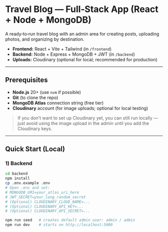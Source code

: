 # Travel Blog — Full‑Stack App (React + Node + MongoDB)

A ready‑to‑run travel blog with an admin area for creating posts, uploading photos, and organizing by destination.

- **Frontend:** React + Vite + Tailwind (in `/frontend`)
- **Backend:** Node + Express + MongoDB + JWT (in `/backend`)
- **Uploads:** Cloudinary (optional for local; recommended for production)

---

## Prerequisites
- **Node.js** 20+ (use `nvm` if possible)
- **Git** (to clone the repo)
- **MongoDB Atlas** connection string (free tier)
- **Cloudinary** account (for image uploads; optional for local testing)

> If you don’t want to set up Cloudinary yet, you can still run locally — just avoid using the image upload in the admin until you add the Cloudinary keys.

---

## Quick Start (Local)

### 1) Backend
```bash
cd backend
npm install
cp .env.example .env
# Open .env and set:
# MONGODB_URI=your_atlas_uri_here
# JWT_SECRET=your_long_random_secret
# (Optional) CLOUDINARY_CLOUD_NAME=...
# (Optional) CLOUDINARY_API_KEY=...
# (Optional) CLOUDINARY_API_SECRET=...

npm run seed   # creates default admin user: admin / admin
npm run dev    # starts on http://localhost:5000